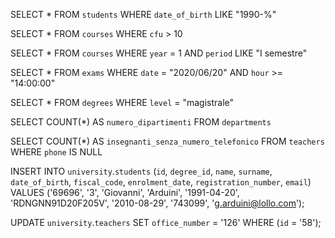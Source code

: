 <!-- selezionare tutti gli studenti nati nel 1990 -->

SELECT \* FROM `students`
WHERE `date_of_birth` LIKE "1990-%"

<!-- selezionare tutti i corsi da più di 10 cfu -->

SELECT \* FROM `courses`
WHERE `cfu` > 10

<!-- selezionare tutti i corsi del primo semestre del primo anno  -->

SELECT \* FROM `courses`
WHERE `year` = 1
AND `period` LIKE "I semestre"

<!-- selezionare esami dopo le 14:00 il giorno 20/06/2020 -->

SELECT \* FROM `exams`
WHERE `date` = "2020/06/20"
AND `hour` >= "14:00:00"

<!-- selezionare tutti i corsi di laurea magistrale -->

SELECT \* FROM `degrees`
WHERE `level` = "magistrale"

<!-- da quanti dipartimenti è composta l'università? -->

SELECT COUNT(\*) AS `numero_dipartimenti` FROM `departments`

<!-- Quanti sono gli insegnanti senza numero di telefono? -->

SELECT COUNT(\*) AS `insegnanti_senza_numero_telefonico`
FROM `teachers`
WHERE `phone` IS NULL

<!-- Inserire nella tabella studenti un nuovo record con i propri dati -->

INSERT INTO `university`.`students` (`id`, `degree_id`, `name`, `surname`, `date_of_birth`, `fiscal_code`, `enrolment_date`, `registration_number`, `email`) VALUES ('69696', '3', 'Giovanni', 'Arduini', '1991-04-20', 'RDNGNN91D20F205V', '2010-08-29', '743099', 'g.arduini@lollo.com');

<!-- cambiare il numero di ufficio del prof. Pietro Rizzo in 126 -->

UPDATE `university`.`teachers` SET `office_number` = '126' WHERE (`id` = '58');
